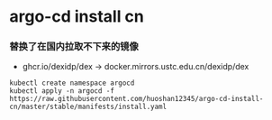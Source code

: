 # argo-cd install cn
### 替换了在国内拉取不下来的镜像
- ghcr.io/dexidp/dex -> docker.mirrors.ustc.edu.cn/dexidp/dex

```
kubectl create namespace argocd
kubectl apply -n argocd -f https://raw.githubusercontent.com/huoshan12345/argo-cd-install-cn/master/stable/manifests/install.yaml
```